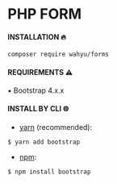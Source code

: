 # PHP FORM
#### INSTALLATION :fire:

`composer require wahyu/forms`

#### REQUIREMENTS :warning: 

:black_small_square: Bootstrap 4.x.x

#### INSTALL BY CLI :globe_with_meridians:

* [yarn](https://yarnpkg.com/) (recommended):

```
$ yarn add bootstrap
```

* [npm](https://www.npmjs.com/):

```
$ npm install bootstrap
```
